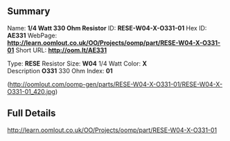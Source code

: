 

 ## Summary
Name: __1/4 Watt 330 Ohm Resistor__
ID: __RESE-W04-X-O331-01__
Hex ID: __AE331__
WebPage: __http://learn.oomlout.co.uk/OO/Projects/oomp/part/RESE-W04-X-O331-01__
Short URL: __http://oom.lt/AE331__

Type: __RESE__ Resistor 
Size: __W04__ 1/4 Watt 
Color: __X__  
Description __O331__ 330 Ohm 
Index: __01__


(http://oomlout.com/oomp-gen/parts/RESE-W04-X-O331-01/RESE-W04-X-O331-01_420.jpg)


 ## Full Details
 http://learn.oomlout.co.uk/OO/Projects/oomp/part/RESE-W04-X-O331-01














